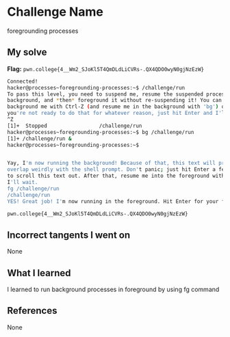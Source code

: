 # Challenge Name
foregrounding processes

## My solve
**Flag:** `pwn.college{4__Wm2_SJoKl5T4QmDLdLiCVRs-.QX4QDO0wyN0gjNzEzW}`

```bash
Connected!
hacker@processes~foregrounding-processes:~$ /challenge/run
To pass this level, you need to suspend me, resume the suspended process in the
background, and *then* foreground it without re-suspending it! You can
background me with Ctrl-Z (and resume me in the background with 'bg') or, if
you're not ready to do that for whatever reason, just hit Enter and I'll exit!
^Z
[1]+  Stopped                 /challenge/run
hacker@processes~foregrounding-processes:~$ bg /challenge/run
[1]+ /challenge/run &
hacker@processes~foregrounding-processes:~$


Yay, I'm now running the background! Because of that, this text will probably
overlap weirdly with the shell prompt. Don't panic; just hit Enter a few times
to scroll this text out. After that, resume me into the foreground with 'fg';
I'll wait.
fg /challenge/run
/challenge/run
YES! Great job! I'm now running in the foreground. Hit Enter for your flag!

pwn.college{4__Wm2_SJoKl5T4QmDLdLiCVRs-.QX4QDO0wyN0gjNzEzW}
```
## Incorrect tangents I went on
None

## What I learned
I learned to run background processes in foreground by using fg command

## References 
None
